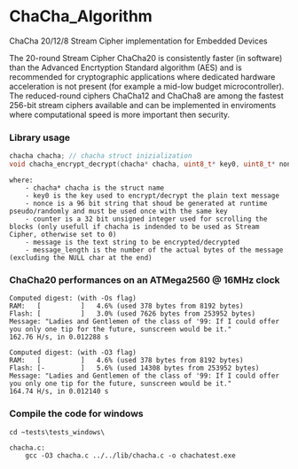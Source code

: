 # ChaCha_Algorithm
ChaCha 20/12/8 Stream Cipher implementation for Embedded Devices

The 20-round Stream Cipher ChaCha20 is consistently faster (in software) than the Advanced Encrtyption Standard algorithm (AES) and is recommended for cryptographic applications where dedicated hardware acceleration is not present (for example a mid-low budget microcontroller). The reduced-round ciphers ChaCha12 and ChaCha8 are among the fastest 256-bit stream ciphers available and can be implemented in enviroments where computational speed is more important then security. 

### Library usage
```c
chacha chacha; // chacha struct inizialization
void chacha_encrypt_decrypt(chacha* chacha, uint8_t* key0, uint8_t* nonce, uint32_t counter, uint8_t* message, uint64_t message_length);
```
```
where:
    - chacha* chacha is the struct name
    - key0 is the key used to encrypt/decrypt the plain text message
    - nonce is a 96 bit string that shoud be generated at runtime pseudo/randomly and must be used once with the same key
    - counter is a 32 bit unsigned integer used for scrolling the blocks (only usefull if chacha is indended to be used as Stream Cipher, otherwise set to 0)
    - message is the text string to be encrypted/decrypted
    - message_length is the number of the actual bytes of the message (excluding the NULL char at the end)
```
### ChaCha20 performances on an ATMega2560 @ 16MHz clock
```
Computed digest: (with -Os flag)
RAM:   [          ]   4.6% (used 378 bytes from 8192 bytes)
Flash: [          ]   3.0% (used 7626 bytes from 253952 bytes)
Message: "Ladies and Gentlemen of the class of '99: If I could offer you only one tip for the future, sunscreen would be it."
162.76 H/s, in 0.012288 s

Computed digest: (with -O3 flag)
RAM:   [          ]   4.6% (used 378 bytes from 8192 bytes)
Flash: [-         ]   5.6% (used 14308 bytes from 253952 bytes)
Message: "Ladies and Gentlemen of the class of '99: If I could offer you only one tip for the future, sunscreen would be it."
164.74 H/s, in 0.012140 s
```
### Compile the code for windows
```
cd ~tests\tests_windows\

chacha.c:
    gcc -O3 chacha.c ../../lib/chacha.c -o chachatest.exe
```
